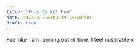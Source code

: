 ```yaml
---
title: "This Is Not Fun"
date: 2022-08-14T03:19:39-04:00
draft: true
---
```


Feel like I am running out of time. I feel miserable.x

